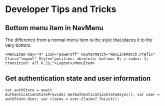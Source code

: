 ﻿# Developer Tips and Tricks

## Bottom menu item in NavMenu

The difference from a normal menu item is the style that places it to the very bottom.

``<MenuItem Key="4" Icon="poweroff" RouterMatch="NavLinkMatch.Prefix" Class="logout" Style="position: absolute; bottom: 0; z-index: 1; transition: all 0.2s;">Logout</MenuItem>``

## Get authentication state and user information

``
var authState = await AuthenticationStateProvider.GetAuthenticationStateAsync();
var user = authState.User;
var claims = user.Claims?.ToList();
``



